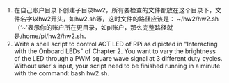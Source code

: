 1. 在自己账户目录下创建子目录hw2，所有要检查的文件都放在这个目录下，文件名字以hw2开头，如hw2.sh等，这时文件的路径应该是： \~/hw2/hw2.sh （‘~'表示你的账户所在更目录，如pi账户，那么完整路径就是/home/pi/hw2/hw2.sh。
2. Write a shell script to control ACT LED of RPi as dipicted in "Interacting with the Onboard LEDs" of Chapter 2. You want to vary the brightness of the LED through a PWM square wave signal at 3 different duty cycles. Without user's input, your script need to be finished running in a minute with the command: bash hw2.sh.
